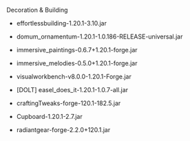 Decoration & Building

  - effortlessbuilding-1.20.1-3.10.jar

  - domum_ornamentum-1.20.1-1.0.186-RELEASE-universal.jar

  - immersive_paintings-0.6.7+1.20.1-forge.jar

  - immersive_melodies-0.5.0+1.20.1-forge.jar

  - visualworkbench-v8.0.0-1.20.1-Forge.jar

  - [DOLT] easel_does_it-1.20.1-1.0.7-all.jar

  - craftingTweaks-forge-120.1-182.5.jar

  - Cupboard-1.20.1-2.7.jar

  - radiantgear-forge-2.2.0+120.1.jar

